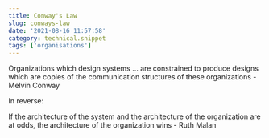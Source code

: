 ```yaml
---
title: Conway's Law
slug: conways-law
date: '2021-08-16 11:57:58'
category: technical.snippet
tags: ['organisations']
---
```


Organizations which design systems … are constrained to produce designs which
are copies of the communication structures of these organizations - Melvin Conway

In reverse:

If the architecture of the system and the architecture of the organization are
at odds, the architecture of the organization wins - Ruth Malan
